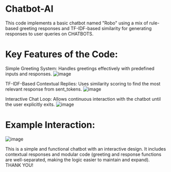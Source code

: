 # Chatbot-AI
This code implements a basic chatbot named "Robo" using a mix of rule-based greeting responses and TF-IDF-based similarity for generating responses to user queries on CHATBOTS.
# Key Features of the Code:
Simple Greeting System: 
Handles greetings effectively with predefined inputs and responses.
![image](https://github.com/user-attachments/assets/1b4e0db3-fdeb-48ca-b82c-8e21890616e8)

TF-IDF-Based Contextual Replies:
Uses similarity scoring to find the most relevant response from sent_tokens.
![image](https://github.com/user-attachments/assets/aff69559-e45f-48ba-9b6c-22035397c663)

Interactive Chat Loop: 
Allows continuous interaction with the chatbot until the user explicitly exits.
![image](https://github.com/user-attachments/assets/02eaaaa8-6fbb-4a02-82c5-a991d7ff0aec)

# Example Interaction:
![image](https://github.com/user-attachments/assets/23acfbe4-a211-4c15-9e63-046fd6535a3c)

This is a simple and functional chatbot with an interactive design. It includes contextual responses and modular code (greeting and response functions are well-separated, making the logic easier to maintain and expand). 
THANK YOU!
